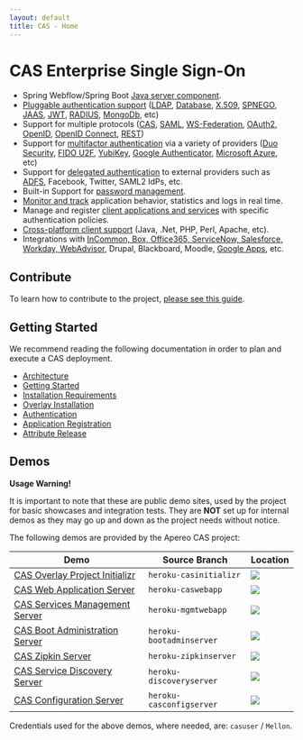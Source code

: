 ```yaml
---
layout: default
title: CAS - Home
---
```


# CAS Enterprise Single Sign-On

* Spring Webflow/Spring Boot [Java server component](planning/Architecture.html).
* [Pluggable authentication support](Configuring-Authentication-Components.html) ([LDAP](installation/LDAP-Authentication.html), 
[Database](installation/Database-Authentication.html), [X.509](installation/X509-Authentication.html), [SPNEGO](installation/SPNEGO-Authentication.html), 
[JAAS](installation/JAAS-Authentication.html), [JWT](installation/JWT-Authentication.html), 
[RADIUS](installation/RADIUS-Authentication.html), [MongoDb](installation/MongoDb-Authentication.html), etc)
* Support for multiple protocols ([CAS](protocol/CAS-Protocol.html), [SAML](protocol/SAML-Protocol.html), [WS-Federation](protocol/WS-Federation-Protocol.html),
[OAuth2](protocol/OAuth-Protocol.html), [OpenID](protocol/OpenID-Protocol.html), [OpenID Connect](protocol/OIDC-Protocol.html), [REST](protocol/REST-Protocol.html))
* Support for [multifactor authentication](installation/Configuring-Multifactor-Authentication.html) via a variety of 
providers ([Duo Security](installation/DuoSecurity-Authentication.html), [FIDO U2F](installation/FIDO-U2F-Authentication.html), 
[YubiKey](installation/YubiKey-Authentication.html), [Google Authenticator](installation/GoogleAuthenticator-Authentication.html), [Microsoft Azure](installation/MicrosoftAzure-Authentication.html), etc)
* Support for [delegated authentication](integration/Delegate-Authentication.html) to external providers such as [ADFS](integration/ADFS-Integration.html), Facebook, Twitter, SAML2 IdPs, etc.
* Built-in Support for [password management](installation/Password-Management.html).
* [Monitor and track](installation/Monitoring-Statistics.html) application behavior, statistics and logs in real time.
* Manage and register [client applications and services](installation/Service-Management.html) with specific authentication policies.
* [Cross-platform client support](integration/CAS-Clients.html) (Java, .Net, PHP, Perl, Apache, etc).
* Integrations with [InCommon, Box, Office365, ServiceNow, Salesforce, Workday, WebAdvisor](integration/Configuring-SAML-SP-Integrations.html), Drupal, Blackboard, Moodle, [Google Apps](integration/Google-Apps-Integration.html), etc.

## Contribute

To learn how to contribute to the project, [please see this guide](/cas/developer/Contributor-Guidelines.html).

## Getting Started

We recommend reading the following documentation in order to plan and execute a CAS deployment.

* [Architecture](planning/Architecture.html)
* [Getting Started](planning/Getting-Started.html)
* [Installation Requirements](planning/Installation-Requirements.html)
* [Overlay Installation](installation/Maven-Overlay-Installation.html)
* [Authentication](installation/Configuring-Authentication-Components.html)
* [Application Registration](installation/Service-Management.html)
* [Attribute Release](integration/Attribute-Release.html)

## Demos

<div class="alert alert-warning"><strong>Usage Warning!</strong><p>It is important to note that these are public demo sites, used by the project for basic showcases 
and integration tests. They are <strong>NOT</strong> set up for internal demos as they may go up and down as the project needs without notice. </p></div>

The following demos are provided by the Apereo CAS project:

| Demo                    | Source Branch            | Location
|-------------------------|--------------------------|----------------------------------------------------
| [CAS Overlay Project Initializr](installation/Maven-Overlay-Installation.html)     | `heroku-casinitializr`       | [![](https://heroku-badge.herokuapp.com/?app=casinitializr)](https://casinitializr.herokuapp.com)
| [CAS Web Application Server](index.html)     | `heroku-caswebapp`       | [![](https://heroku-badge.herokuapp.com/?app=jasigcas&root=/cas/login)](https://jasigcas.herokuapp.com/cas)
| [CAS Services Management Server](installation/Installing-ServicesMgmt-Webapp.html) | `heroku-mgmtwebapp`      | [![](https://heroku-badge.herokuapp.com/?app=jasigcasmgmt&root=/cas-management/login)](https://jasigcasmgmt.herokuapp.com/cas-management) 
| [CAS Boot Administration Server](installation/Configuring-Monitoring-Administration.html) | `heroku-bootadminserver` | [![](https://heroku-badge.herokuapp.com/?app=casbootadminserver&)](https://casbootadminserver.herokuapp.com/)
| [CAS Zipkin Server](installation/Monitoring-Statistics.html#distributed-tracing) | `heroku-zipkinserver`    | [![](https://heroku-badge.herokuapp.com/?app=caszipkinserver)](https://caszipkinserver.herokuapp.com/)
| [CAS Service Discovery Server](installation/Service-Discovery-Guide.html) | `heroku-discoveryserver`    | [![](https://heroku-badge.herokuapp.com/?app=caseureka)](https://caseureka.herokuapp.com/)
| [CAS Configuration Server](installation/Configuration-Server-Management.html) | `heroku-casconfigserver`    | [![](https://heroku-badge.herokuapp.com/?app=casconfigserver&root=/casconfigserver)](https://casconfigserver.herokuapp.com/casconfigserver)

Credentials used for the above demos, where needed, are: `casuser` / `Mellon`.
